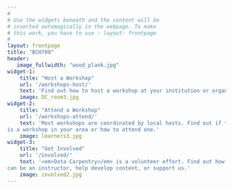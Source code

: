 ```yaml
---
#
# Use the widgets beneath and the content will be
# inserted automagically in the webpage. To make
# this work, you have to use › layout: frontpage
#
layout: frontpage
title: "BCH709"
header:
   image_fullwidth: "wood_plank.jpg"
widget-1:
    title: "Host a Workshop"
    url: '/workshops-host/'
    text: 'Find out how to host a workshop at your institution or organization'
    image: DC_room3.jpg
widget-2:
    title: "Attend a Workshop"
    url: '/workshops-attend/'
    text: 'Most workshops are coordinated by local hosts. Find out if there
is a workshop in your area or how to attend one.'
    image: learners3.jpg
widget-3:
    title: "Get Involved"
    url: '/involved/'
    text: '<em>Data Carpentry</em> is a volunteer effort. Find out how you 
can be an instructor, help develop content, or support us.'
    image: involved2.jpg
---
```


